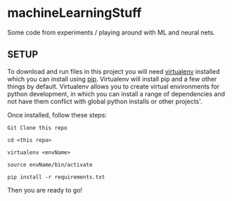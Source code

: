 # machineLearningStuff
Some code from experiments / playing around with ML and neural nets. 

## SETUP
To download and run files in this project you will need [virtualenv](https://virtualenv.pypa.io/en/stable/) installed which you can install using [pip](https://www.google.com). Virtualenv will install pip and a few other things by default. Virtualenv allows you to create virtual environments for python development, in which you can install a range of dependencies and not have them conflict with global python installs or other projects'.

Once installed, follow these steps:

`Git Clone this repo`

`cd <this repo>`

`virtualenv <envName>`

`source envName/bin/activate`

`pip install -r requirements.txt`

Then you are ready to go!
